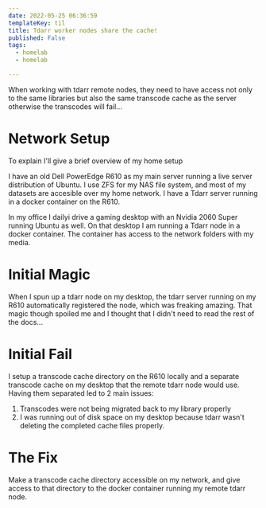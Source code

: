 ```yaml
---
date: 2022-05-25 06:36:59
templateKey: til
title: Tdarr worker nodes share the cache!
published: False
tags:
  - homelab
  - homelab

---
```


When working with tdarr remote nodes, they need to have access not only to the
same libraries but also the same transcode cache as the server otherwise the
transcodes will fail...

# Network Setup

To explain I'll give a brief overview of my home setup  

I have an old Dell PowerEdge R610 as my main server running a live server distribution of Ubuntu.
I use ZFS for my NAS file system, and most of my datasets are accesible over my home network.
I have a Tdarr server running in a docker container on the R610.

In my office I dailyi drive a gaming desktop with an Nvidia 2060 Super running Ubuntu as well.
On that desktop I am running a Tdarr node in a docker container. 
The container has access to the network folders with my media. 

# Initial Magic 

When I spun up  a tdarr node on my desktop, the tdarr server running on my R610 automatically registered the node, which was freaking amazing.
That magic though spoiled me and I thought that I didn't need to read the rest of the docs...

# Initial Fail 

I setup a transcode cache directory on the R610 locally and a separate transcode cache on my desktop that the remote tdarr node would use.
Having them separated led to 2 main issues:
1. Transcodes were not being migrated back to my library properly
2. I was running out of disk space on my desktop because tdarr wasn't deleting the completed cache files properly.

# The Fix

Make a transcode cache directory accessible on my network, and give access to that directory to the docker container running my remote tdarr node.



